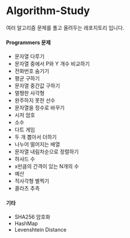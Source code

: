 # Algorithm-Study

여러 알고리즘 문제를 풀고 올려두는 레포지토리 입니다.

#### Programmers 문제

 - 문자열 다루기
 - 문자열 중에서 P와 Y 개수 비교하기
 - 전화번호 숨기기
 - 평균 구하기
 - 문자열 중간값 구하기
 - 멀쩡한 사각형
 - 완주하지 못한 선수
 - 문자열을 정수로 바꾸기
 - 시저 암호
 - 소수 
 - 다트 게임
 - 두 개 뽑아서 더하기
 - 나누어 떨어지는 배열
 - 문자열 내림차순으로 정렬하기
 - 하샤드 수
 - x만큼의 간격이 있는 N개의 수
 - 예산
 - 직사각형 별찍기
 - 콜라츠 추측
 
 #### 기타
 - SHA256 암호화
 - HashMap
 - Levenshtein Distance
